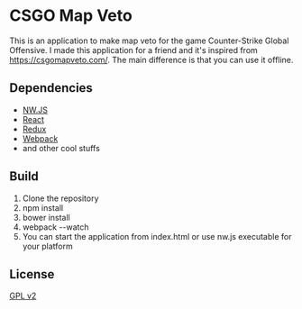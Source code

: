 # CSGO Map Veto

This is an application to make map veto for the game Counter-Strike Global Offensive. I made this application for a friend and it's inspired from https://csgomapveto.com/. The main difference is that you can use it offline.

## Dependencies

- [NW.JS](http://nwjs.io/)
- [React](https://facebook.github.io/react/)
- [Redux](http://redux.js.org/)
- [Webpack](https://webpack.github.io/docs/)
- and other cool stuffs

## Build

1. Clone the repository
2. npm install
3. bower install
4. webpack --watch
5. You can start the application from index.html or use nw.js executable for your platform

## License

[GPL v2](https://github.com/akiver/csgo-map-veto/blob/master/LICENSE.md)
